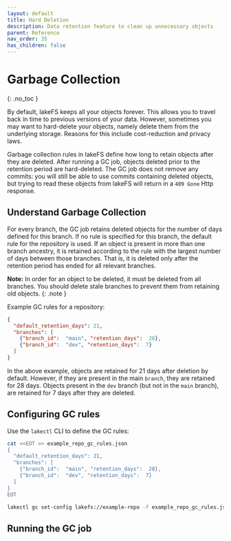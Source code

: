 ```yaml
---
layout: default
title: Hard Deletion
description: Data retention feature to clean up unnecessary objects
parent: Reference
nav_order: 35
has_children: false
---
```


# Garbage Collection
{: .no_toc }

By default, lakeFS keeps all your objects forever. This allows you to travel back in time to previous versions of your data.
However, sometimes you may want to hard-delete your objects, namely delete them from the underlying storage. 
Reasons for this include cost-reduction and privacy laws.

Garbage collection rules in lakeFS define how long to retain objects after they are deleted.
After running a GC job, objects deleted prior to the retention period are hard-deleted.
The GC job does not remove any commits: you will still be able to use commits containing deleted objects,
but trying to read these objects from lakeFS will return in a `409 Gone` Http response.

## Understand Garbage Collection

For every branch, the GC job retains deleted objects for the number of days defined for this branch.
If no rule is specified for this branch, the default rule for the repository is used.
If an object is present in more than one branch ancestry, it is retained according to the rule with the largest number of days between those branches.
That is, it is deleted only after the retention period has ended for all relevant branches.

**Note:** In order for an object to be deleted, it must be deleted from all branches.
You should delete stale branches to prevent them from retaining old objects.
{: .note }

Example GC rules for a repository:
```json
{
  "default_retention_days": 21,
  "branches": [
    {"branch_id":  "main", "retention_days":  28},
    {"branch_id":  "dev", "retention_days":  7}
  ]
}
```

In the above example, objects are retained for 21 days after deletion by default. However, if they are present in the main `branch`, they are retained for 28 days.
Objects present in the `dev` branch (but not in the `main` branch), are retained for 7 days after they are deleted.

## Configuring GC rules

Use the `lakectl` CLI to define the GC rules: 

```bash
cat <<EOT >> example_repo_gc_rules.json
{
  "default_retention_days": 21,
  "branches": [
    {"branch_id":  "main", "retention_days":  28},
    {"branch_id":  "dev", "retention_days":  7}
  ]
}
EOT

lakectl gc set-config lakefs://example-repo -f example_repo_gc_rules.json 
```

## Running the GC job

